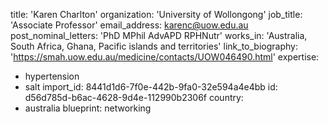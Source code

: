 title: 'Karen Charlton'
organization: 'University of Wollongong'
job_title: 'Associate Professor'
email_address: karenc@uow.edu.au
post_nominal_letters: 'PhD MPhil AdvAPD RPHNutr'
works_in: 'Australia, South Africa, Ghana, Pacific islands and territories'
link_to_biography: 'https://smah.uow.edu.au/medicine/contacts/UOW046490.html'
expertise:
  - hypertension
  - salt
import_id: 8441d1d6-7f0e-442b-9fa0-32e594a4e4bb
id: d56d785d-b6ac-4628-9d4e-112990b2306f
country:
  - australia
blueprint: networking

